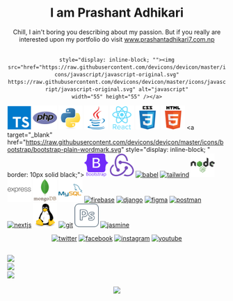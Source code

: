 <h1 align="center">I am Prashant Adhikari</h1>
<p align="center">Chill, I ain't boring you describing about my passion. But if you really are interested upon my
  portfolio do visit <a target="_blank" href="https://www.prashantadhikari7.com.np">www.prashantadhikari7.com.np</a></p>
<h2 align="center"></h2>
<p align="center"><a target="_blank"
    
    style="display: inline-block; ""><img src="href="https://raw.githubusercontent.com/devicons/devicon/master/icons/javascript/javascript-original.svg"
    https://raw.githubusercontent.com/devicons/devicon/master/icons/javascript/javascript-original.svg" alt="javascript"
    width="55" height="55" /></a>
  <a target="_blank"
    href="https://raw.githubusercontent.com/devicons/devicon/master/icons/typescript/typescript-original.svg"
    style="display: inline-block; "><img
      src="https://raw.githubusercontent.com/devicons/devicon/master/icons/typescript/typescript-original.svg"
      alt="typescript" width="55" height="55" /></a>
  <a target="_blank" href="https://raw.githubusercontent.com/devicons/devicon/master/icons/php/php-original.svg"
    style="display: inline-block; "><img
      src="https://raw.githubusercontent.com/devicons/devicon/master/icons/php/php-original.svg" alt="php" width="55"
      height="55" /></a>
  <a target="_blank" href="https://raw.githubusercontent.com/devicons/devicon/master/icons/python/python-original.svg"
    style="display: inline-block; "><img
      src="https://raw.githubusercontent.com/devicons/devicon/master/icons/python/python-original.svg" alt="python"
      width="55" height="55" /></a>
  <a target="_blank" href="https://raw.githubusercontent.com/devicons/devicon/master/icons/java/java-original.svg"
    style="display: inline-block; "><img
      src="https://raw.githubusercontent.com/devicons/devicon/master/icons/java/java-original.svg" alt="java" width="55"
      height="55" /></a>
  <a target="_blank"
    href="https://raw.githubusercontent.com/devicons/devicon/master/icons/react/react-original-wordmark.svg"
    style="display: inline-block; "><img
      src="https://raw.githubusercontent.com/devicons/devicon/master/icons/react/react-original-wordmark.svg"
      alt="react" width="55" height="55" /></a>
  <a target="_blank"
    href="https://raw.githubusercontent.com/devicons/devicon/master/icons/css3/css3-original-wordmark.svg"
    style="display: inline-block; "><img
      src="https://raw.githubusercontent.com/devicons/devicon/master/icons/css3/css3-original-wordmark.svg" alt="css3"
      width="55" height="55" /></a>
  <a target="_blank"
    href="https://raw.githubusercontent.com/devicons/devicon/master/icons/html5/html5-original-wordmark.svg"
    style="display: inline-block; "><img
      src="https://raw.githubusercontent.com/devicons/devicon/master/icons/html5/html5-original-wordmark.svg"
      alt="html5" width="55" height="55" /></a>
  <a target="_blank"
    href="https://raw.githubusercontent.com/devicons/devicon/master/icons/bootstrap/bootstrap-plain-wordmark.svg"
    style="display: inline-block; " border: 10px solid black;"><img
      src="https://raw.githubusercontent.com/devicons/devicon/master/icons/bootstrap/bootstrap-plain-wordmark.svg"
      alt="bootstrap" width="55" height="55" /></a>
  <a target="_blank" href="https://raw.githubusercontent.com/devicons/devicon/master/icons/redux/redux-original.svg"
    style="display: inline-block; "><img
      src="https://raw.githubusercontent.com/devicons/devicon/master/icons/redux/redux-original.svg" alt="redux"
      width="55" height="55" /></a>
  <a target="_blank" href="https://www.vectorlogo.zone/logos/babeljs/babeljs-icon.svg"
    style="display: inline-block; "><img src="https://www.vectorlogo.zone/logos/babeljs/babeljs-icon.svg" alt="babel"
      width="55" height="55" /></a>
  <a target="_blank" href="https://www.vectorlogo.zone/logos/tailwindcss/tailwindcss-icon.svg"
    style="display: inline-block; "><img src="https://www.vectorlogo.zone/logos/tailwindcss/tailwindcss-icon.svg"
      alt="tailwind" width="55" height="55" /></a>
  <a target="_blank"
    href="https://raw.githubusercontent.com/devicons/devicon/master/icons/nodejs/nodejs-original-wordmark.svg"
    style="display: inline-block; "><img
      src="https://raw.githubusercontent.com/devicons/devicon/master/icons/nodejs/nodejs-original-wordmark.svg"
      alt="nodejs" width="55" height="55" /></a>
  <a target="_blank"
    href="https://raw.githubusercontent.com/devicons/devicon/master/icons/express/express-original-wordmark.svg"
    style="display: inline-block; "><img
      src="https://raw.githubusercontent.com/devicons/devicon/master/icons/express/express-original-wordmark.svg"
      alt="express" width="55" height="55" /></a>
  <a target="_blank"
    href="https://raw.githubusercontent.com/devicons/devicon/master/icons/mongodb/mongodb-original-wordmark.svg"
    style="display: inline-block; "><img
      src="https://raw.githubusercontent.com/devicons/devicon/master/icons/mongodb/mongodb-original-wordmark.svg"
      alt="mongodb" width="55" height="55" /></a>
  <a target="_blank"
    href="https://raw.githubusercontent.com/devicons/devicon/master/icons/mysql/mysql-original-wordmark.svg"
    style="display: inline-block; "><img
      src="https://raw.githubusercontent.com/devicons/devicon/master/icons/mysql/mysql-original-wordmark.svg"
      alt="mysql" width="55" height="55" /></a>
  <a target="_blank" href="https://www.vectorlogo.zone/logos/firebase/firebase-icon.svg"
    style="display: inline-block; "><img src="https://www.vectorlogo.zone/logos/firebase/firebase-icon.svg"
      alt="firebase" width="55" height="55" /></a>
  <a target="_blank" href="https://cdn.worldvectorlogo.com/logos/django.svg" style="display: inline-block; "><img
      src="https://cdn.worldvectorlogo.com/logos/django.svg" alt="django" width="55" height="55" /></a>
  <a target="_blank" href="https://www.vectorlogo.zone/logos/figma/figma-icon.svg" style="display: inline-block; "><img
      src="https://www.vectorlogo.zone/logos/figma/figma-icon.svg" alt="figma" width="55" height="55" /></a>
  <a target="_blank" href="https://www.vectorlogo.zone/logos/getpostman/getpostman-icon.svg"
    style="display: inline-block; "><img src="https://www.vectorlogo.zone/logos/getpostman/getpostman-icon.svg"
      alt="postman" width="55" height="55" /></a>
  <a target="_blank" href="https://cdn.worldvectorlogo.com/logos/nextjs-2.svg" style="display: inline-block; "><img
      src="https://cdn.worldvectorlogo.com/logos/nextjs-2.svg" alt="nextjs" width="55" height="55" /></a>
  <a target="_blank" href="https://raw.githubusercontent.com/devicons/devicon/master/icons/linux/linux-original.svg"
    style="display: inline-block; "><img
      src="https://raw.githubusercontent.com/devicons/devicon/master/icons/linux/linux-original.svg" alt="linux"
      width="55" height="55" /></a>
  <a target="_blank" href="https://www.vectorlogo.zone/logos/git-scm/git-scm-icon.svg"
    style="display: inline-block; "><img src="https://www.vectorlogo.zone/logos/git-scm/git-scm-icon.svg" alt="git"
      width="55" height="55" /></a>
  <a target="_blank" href="https://raw.githubusercontent.com/devicons/devicon/master/icons/photoshop/photoshop-line.svg"
    style="display: inline-block; "><img
      src="https://raw.githubusercontent.com/devicons/devicon/master/icons/photoshop/photoshop-line.svg" alt="photoshop"
      width="55" height="55" /></a>
  <a target="_blank" href="https://www.vectorlogo.zone/logos/jasmine/jasmine-icon.svg"
    style="display: inline-block; "><img src="https://www.vectorlogo.zone/logos/jasmine/jasmine-icon.svg" alt="jasmine"
      width="55" height="55" /></a>
</p>

<p align="center"><a target="_blank" href="https://twitter.com/pr4xnt" style="display: inline-block; "><img
      src="https://img.shields.io/badge/twitter-x?style=for-the-badge&logo=x&logoColor=white&color=%230f1419"
      alt="twitter" /></a>
  <a target="_blank" href="https://www.facebook.com/pr4shant.xd" style="display: inline-block; "><img
      src="https://img.shields.io/badge/facebook-logo?style=for-the-badge&logo=facebook&logoColor=white&color=%230866ff"
      alt="facebook" /></a>
  <a target="_blank" href="https://www.instagram.com/pr4xnt" style="display: inline-block; "><img
      src="https://img.shields.io/badge/instagram-logo?style=for-the-badge&logo=instagram&logoColor=white&color=%23F35369"
      alt="instagram" /></a>
  <a target="_blank" href="https://www.youtube.com/@lynxplays6702" style="display: inline-block; "><img
      src="https://img.shields.io/badge/youtube-logo?style=for-the-badge&logo=youtube&logoColor=white&color=%23cc0000"
      alt="youtube" /></a>
</p>
<h2 align=""></h2>


<div align="left">
  <a href="https://github.com/ryo-ma/github-profile-trophy" target="_blank">
    <img
      src="https://github-profile-trophy.vercel.app/?username=pr4shxnt&theme=juicyfresh&column=6&margin-w=15&margin-h=15" />
  </a>


</div>

<div>
  <div align="left">
    <a href="https://github-readme-stats.vercel.app" target="_blank">
      <img
        src="https://github-readme-stats.vercel.app/api?username=pr4shxnt&show_icons=true&theme=material-palenight" />
    </a>
  </div>

  <div align="left">
    <a href="https://git.io/streak-stats" target="_blank">
      <img src="https://github-readme-streak-stats.herokuapp.com?user=pr4shxnt&theme=material-palenight" />
    </a>
  </div>

</div>

<p align="center">
  <a href="https://github.com/pr4shxnt">
    <img align="center"
      src="https://github-readme-activity-graph.vercel.app/graph?username=pr4shxnt&theme=github-compact" />
  </a>
</p>
